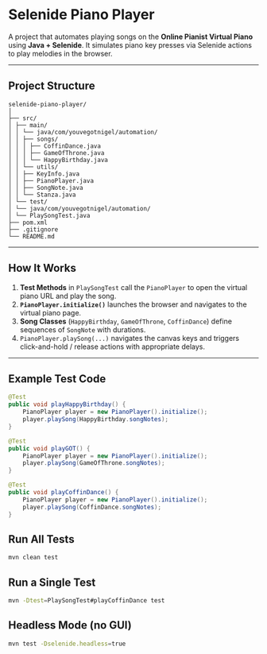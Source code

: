 # Selenide Piano Player

A project that automates playing songs on the **Online Pianist Virtual Piano** using **Java + Selenide**. It simulates piano key presses via Selenide actions to play melodies in the browser.

---

## Project Structure

```
selenide-piano-player/
│
├── src/
│ ├── main/
│ │ └── java/com/youvegotnigel/automation/
│ │ ├── songs/
│ │ │ ├── CoffinDance.java
│ │ │ ├── GameOfThrone.java
│ │ │ └── HappyBirthday.java
│ │ └── utils/
│ │ ├── KeyInfo.java
│ │ ├── PianoPlayer.java
│ │ ├── SongNote.java
│ │ └── Stanza.java
│ └── test/
│ └── java/com/youvegotnigel/automation/
│ └── PlaySongTest.java
├── pom.xml
├── .gitignore
└── README.md

```

---

## How It Works

1. **Test Methods** in `PlaySongTest` call the `PianoPlayer` to open the virtual piano URL and play the song.
2. **`PianoPlayer.initialize()`** launches the browser and navigates to the virtual piano page.
3. **Song Classes** (`HappyBirthday`, `GameOfThrone`, `CoffinDance`) define sequences of `SongNote` with durations.
4. `PianoPlayer.playSong(...)` navigates the canvas keys and triggers click-and-hold / release actions with appropriate delays.

---

## Example Test Code

```java
@Test
public void playHappyBirthday() {
    PianoPlayer player = new PianoPlayer().initialize();
    player.playSong(HappyBirthday.songNotes);
}

@Test
public void playGOT() {
    PianoPlayer player = new PianoPlayer().initialize();
    player.playSong(GameOfThrone.songNotes);
}

@Test
public void playCoffinDance() {
    PianoPlayer player = new PianoPlayer().initialize();
    player.playSong(CoffinDance.songNotes);
}
```

## Run All Tests
```bash
mvn clean test
```

## Run a Single Test
```bash
mvn -Dtest=PlaySongTest#playCoffinDance test
```

## Headless Mode (no GUI)

```bash
mvn test -Dselenide.headless=true
```
